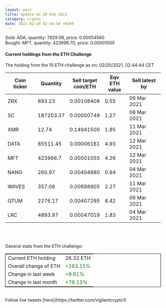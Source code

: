 ```yaml
---
layout: post
title: Update on 20 Feb 2021
category: crypto
date: 2021-02-20 02:44:44 +0100
---
```

<!-- Global site tag (gtag.js) - Google Analytics -->
<script async src="https://www.googletagmanager.com/gtag/js?id=UA-103831149-5"></script>
<script>
  window.dataLayer = window.dataLayer || [];
  function gtag(){dataLayer.push(arguments);}
  gtag('js', new Date());

  gtag('config', 'UA-103831149-5');
</script>
Sold: ADA, quantity:      7929.08, price:   0.00054560<br>Bought: MFT, quantity:    423996.70, price:   0.00001005<br>

#### Current holdings from the ETH Challenge

The holding from the 10 ETH challenge as on: 02/20/2021, 02:44:44 CET

|Coin ticker|Quantity|Sell target<br>coin/ETH|Eqv ETH<br>value|Sell latest by|
|-----------|--------|-----------|-----------|--------------|
ZRX|693.23|  0.00108408|0.55|06 Mar 2021|
SC|187203.37|  0.00000749|1.27|06 Mar 2021|
XMR|12.74|  0.14941500|1.85|11 Mar 2021|
DATA|85511.45|  0.00006161|4.93|12 Mar 2021|
MFT|423996.7|  0.00001055|4.26|12 Mar 2021|
NANO|260.97|  0.00404880|0.94|04 Mar 2021|
WAVES|357.06|  0.00688905|2.27|11 Mar 2021|
QTUM|2276.17|  0.00407295|8.42|06 Mar 2021|
LRC|4893.97|  0.00047019|1.83|04 Mar 2021|

<br>
<br>
<br>
General stats from the ETH challenge:

<table style="border:1px solid black;margin-left:auto;margin-right:auto;">
	<tbody>
	<tr>
		<td>Current ETH holding</td>
		<td>     26.32 ETH</td>
	</tr>
	<tr>
		<td>Overall change of ETH</td>
		<td><font color="green">+163.15%</font></td>
	</tr>
	<tr>
		<td>Change in last week</td>
		<td><font color="green">+9.61%</font></td>
	</tr>
	<tr>
		<td>Change in last month</td>
		<td><font color="green">+79.13%</font></td>
	</tr>
	</tbody>
</table>

<br>
Follow live tweets [here](https://twitter.com/vigilantcrypto1)
<br>
<br>